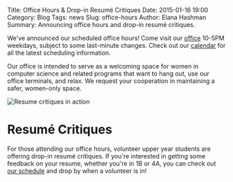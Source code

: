 Title: Office Hours & Drop-in Resum&#233; Critiques
Date: 2015-01-16 19:00
Category: Blog
Tags: news
Slug: office-hours
Author: Elana Hashman
Summary: Announcing office hours and drop-in resum&#233; critiques.

We've announced our scheduled office hours! Come visit our
[office]({filename}/pages/contact.md) 10-5PM weekdays, subject to some
last-minute changes. Check out our [calendar]({filename}/pages/calendar.md) for
all the latest scheduling information.

Our office is intended to serve as a welcoming space for women in computer
science and related programs that want to hang out, use our office terminals,
and relax. We request your cooperation in maintaining a safer, women-only
space.

![Resume critiques in action](/images/resume.png)

# Resum&#233; Critiques #

For those attending our office hours, volunteer upper year students are
offering drop-in resum&#233; critiques. If you're interested in getting some
feedback on your resume, whether you're in 1B or 4A, you can check out [our
schedule]({filename}/pages/calendar.md) and drop by when a volunteer is in!
